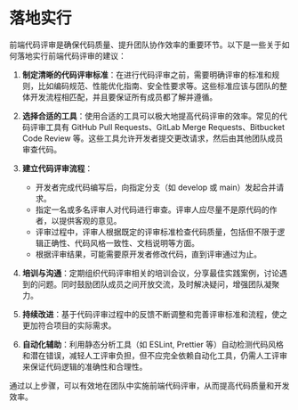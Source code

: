 # 落地实行

前端代码评审是确保代码质量、提升团队协作效率的重要环节。以下是一些关于如何落地实行前端代码评审的建议：

1. **制定清晰的代码评审标准**：在进行代码评审之前，需要明确评审的标准和规则，比如编码规范、性能优化指南、安全性要求等。这些标准应该与团队的整体开发流程相匹配，并且要保证所有成员都了解并遵循。

2. **选择合适的工具**：使用合适的工具可以极大地提高代码评审的效率。常见的代码评审工具有 GitHub Pull Requests、GitLab Merge Requests、Bitbucket Code Review 等。这些工具允许开发者提交更改请求，然后由其他团队成员审查代码。

3. **建立代码评审流程**：

   - 开发者完成代码编写后，向指定分支（如 develop 或 main）发起合并请求。
   - 指定一名或多名评审人对代码进行审查。评审人应尽量不是原代码的作者，以提供客观的意见。
   - 评审过程中，评审人根据既定的评审标准检查代码质量，包括但不限于逻辑正确性、代码风格一致性、文档说明等方面。
   - 根据评审结果，可能需要原开发者修改代码，直到评审通过为止。

4. **培训与沟通**：定期组织代码评审相关的培训会议，分享最佳实践案例，讨论遇到的问题。同时鼓励团队成员之间开放交流，及时解决疑问，增强团队凝聚力。

5. **持续改进**：基于代码评审过程中的反馈不断调整和完善评审标准和流程，使之更加符合项目的实际需求。

6. **自动化辅助**：利用静态分析工具（如 ESLint, Prettier 等）自动检测代码风格和潜在错误，减轻人工评审负担，但不应完全依赖自动化工具，仍需人工评审来保证代码逻辑的准确性和合理性。

通过以上步骤，可以有效地在团队中实施前端代码评审，从而提高代码质量和开发效率。
